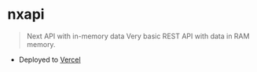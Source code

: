 # nxapi
> Next API with in-memory data
Very basic REST API with data in RAM memory.

- Deployed to [Vercel](https://nxapi-memory.vercel.app)



